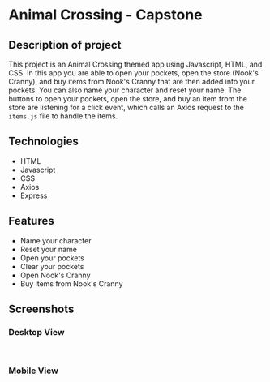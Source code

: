 # Animal Crossing - Capstone

## Description of project

This project is an Animal Crossing themed app using Javascript, HTML, and CSS. In this app you are able to open your pockets, open the store (Nook's Cranny), and buy items from Nook's Cranny that are then added into your pockets. You can also name your character and reset your name. The buttons to open your pockets, open the store, and buy an item from the store are listening for a click event, which calls an Axios request to the `items.js` file to handle the items.

## Technologies

- HTML
- Javascript
- CSS
- Axios
- Express

## Features

- Name your character
- Reset your name
- Open your pockets
- Clear your pockets
- Open Nook's Cranny
- Buy items from Nook's Cranny

## Screenshots

### Desktop View

<img src="https://iili.io/HC8uXdG.png" alt="">

<img src="https://iili.io/HC8uVgs.png" alt="">

<img src="https://iili.io/HC8uh7f.png" alt="">

### Mobile View

<img src="https://iili.io/HC8uM1n.png" alt="">

<img src="https://iili.io/HC8uje4.png" alt="">